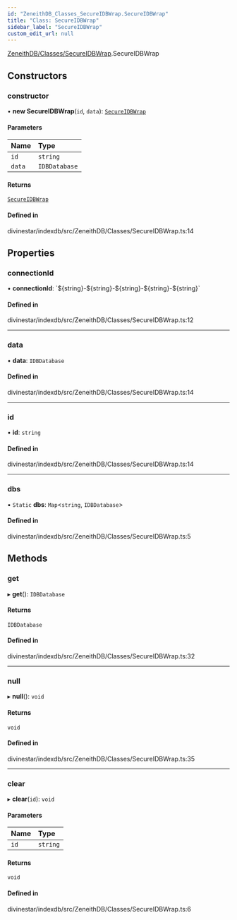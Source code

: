 ```yaml
---
id: "ZeneithDB_Classes_SecureIDBWrap.SecureIDBWrap"
title: "Class: SecureIDBWrap"
sidebar_label: "SecureIDBWrap"
custom_edit_url: null
---
```


[ZeneithDB/Classes/SecureIDBWrap](../modules/ZeneithDB_Classes_SecureIDBWrap.md).SecureIDBWrap

## Constructors

### constructor

• **new SecureIDBWrap**(`id`, `data`): [`SecureIDBWrap`](ZeneithDB_Classes_SecureIDBWrap.SecureIDBWrap.md)

#### Parameters

| Name | Type |
| :------ | :------ |
| `id` | `string` |
| `data` | `IDBDatabase` |

#### Returns

[`SecureIDBWrap`](ZeneithDB_Classes_SecureIDBWrap.SecureIDBWrap.md)

#### Defined in

divinestar/indexdb/src/ZeneithDB/Classes/SecureIDBWrap.ts:14

## Properties

### connectionId

• **connectionId**: \`$\{string}-$\{string}-$\{string}-$\{string}-$\{string}\`

#### Defined in

divinestar/indexdb/src/ZeneithDB/Classes/SecureIDBWrap.ts:12

___

### data

• **data**: `IDBDatabase`

#### Defined in

divinestar/indexdb/src/ZeneithDB/Classes/SecureIDBWrap.ts:14

___

### id

• **id**: `string`

#### Defined in

divinestar/indexdb/src/ZeneithDB/Classes/SecureIDBWrap.ts:14

___

### dbs

▪ `Static` **dbs**: `Map`\<`string`, `IDBDatabase`\>

#### Defined in

divinestar/indexdb/src/ZeneithDB/Classes/SecureIDBWrap.ts:5

## Methods

### get

▸ **get**(): `IDBDatabase`

#### Returns

`IDBDatabase`

#### Defined in

divinestar/indexdb/src/ZeneithDB/Classes/SecureIDBWrap.ts:32

___

### null

▸ **null**(): `void`

#### Returns

`void`

#### Defined in

divinestar/indexdb/src/ZeneithDB/Classes/SecureIDBWrap.ts:35

___

### clear

▸ **clear**(`id`): `void`

#### Parameters

| Name | Type |
| :------ | :------ |
| `id` | `string` |

#### Returns

`void`

#### Defined in

divinestar/indexdb/src/ZeneithDB/Classes/SecureIDBWrap.ts:6
